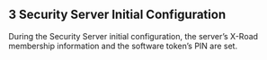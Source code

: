 ## 3 Security Server Initial Configuration

During the Security Server initial configuration, the server’s X-Road membership information and the software token’s PIN are set.